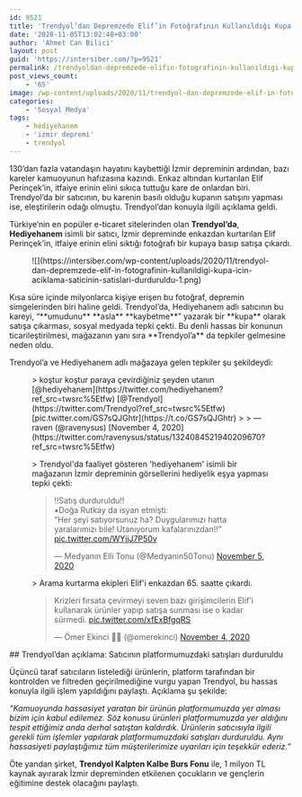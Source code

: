 ```yaml
---
id: 9521
title: 'Trendyol’dan Depremzede Elif’in Fotoğrafının Kullanıldığı Kupa İçin Açıklama: Satıcının Satışları Durduruldu'
date: '2020-11-05T13:02:48+03:00'
author: 'Ahmet Can Bilici'
layout: post
guid: 'https://intersiber.com/?p=9521'
permalink: /trendyoldan-depremzede-elifin-fotografinin-kullanildigi-kupa-icin-aciklama-saticinin-satislari-durduruldu/
post_views_count:
    - '65'
image: /wp-content/uploads/2020/11/trendyol-dan-depremzede-elif-in-fotografinin-kullanildigi-kupa-icin-aciklama-satislar-durduruldu.png
categories:
    - 'Sosyal Medya'
tags:
    - hediyehanem
    - 'izmir depremi'
    - trendyol
---
```


130’dan fazla vatandaşın hayatını kaybettiği İzmir depreminin ardından, bazı kareler kamuoyunun hafızasına kazındı. Enkaz altından kurtarılan Elif Perinçek’in, itfaiye erinin elini sıkıca tuttuğu kare de onlardan biri. Trendyol’da bir satıcının, bu karenin basılı olduğu kupanın satışını yapması ise, eleştirilerin odağı olmuştu. Trendyol’dan konuyla ilgili açıklama geldi.

Türkiye’nin en popüler e-ticaret sitelerinden olan **Trendyol’da**, **Hediyehanem** isimli bir satıcı, İzmir depreminde enkazdan kurtarılan Elif Perinçek’in, itfaiye erinin elini sıktığı fotoğrafı bir kupaya basıp satışa çıkardı.

<figure class="wp-block-image size-large">![](https://intersiber.com/wp-content/uploads/2020/11/trendyol-dan-depremzede-elif-in-fotografinin-kullanildigi-kupa-icin-aciklama-saticinin-satislari-durduruldu-1.png)</figure>Kısa süre içinde milyonlarca kişiye erişen bu fotoğraf, depremin simgelerinden biri haline geldi. Trendyol’da, Hediyehanem adlı satıcının bu kareyi, “**umudunu** **asla** **kaybetme**” yazarak bir **kupa** olarak satışa çıkarması, sosyal medyada tepki çekti. Bu denli hassas bir konunun ticarileştirilmesi, mağazanın yanı sıra **Trendyol’a** da tepkiler gelmesine neden oldu.

Trendyol’a ve Hediyehanem adlı mağazaya gelen tepkiler şu şekildeydi:

<figure class="wp-block-embed-twitter wp-block-embed is-type-rich is-provider-twitter"><div class="wp-block-embed__wrapper">> koştur koştur paraya çevirdiğiniz şeyden utanın [@hediyehanem](https://twitter.com/hediyehanem?ref_src=twsrc%5Etfw) [@Trendyol](https://twitter.com/Trendyol?ref_src=twsrc%5Etfw) [pic.twitter.com/GS7sQJGhtr](https://t.co/GS7sQJGhtr)
> 
> — raven (@ravenysus) [November 4, 2020](https://twitter.com/ravenysus/status/1324084521940209670?ref_src=twsrc%5Etfw)

<script async="" charset="utf-8" src="https://platform.twitter.com/widgets.js"></script></div></figure><figure class="wp-block-embed-twitter wp-block-embed is-type-rich is-provider-twitter"><div class="wp-block-embed__wrapper">> Trendyol'da faaliyet gösteren 'hediyehanem' isimli bir mağazanın İzmir depreminin görsellerini hediyelik eşya yapması tepki çekti:   
> ‼️Satış durduruldu‼️  
> ▪️Doğa Rutkay da isyan etmişti:   
> “Her şeyi satıyorsunuz ha? Duygularımızı hatta yaralarımızı bile! Utanıyorum kafalarınızdan!!” [pic.twitter.com/WYjjJ7P50v](https://t.co/WYjjJ7P50v)
> 
> — Medyanın Elli Tonu (@Medyanin50Tonu) [November 5, 2020](https://twitter.com/Medyanin50Tonu/status/1324271229793116160?ref_src=twsrc%5Etfw)

<script async="" charset="utf-8" src="https://platform.twitter.com/widgets.js"></script></div></figure><figure class="wp-block-embed-twitter wp-block-embed is-type-rich is-provider-twitter"><div class="wp-block-embed__wrapper">> Arama kurtarma ekipleri Elif'i enkazdan 65. saatte çıkardı.  
>   
> Krizleri fırsata çevirmeyi seven bazı girişimcilerin Elif'i kullanarak ürünler yapıp satışa sunması ise o kadar sürmedi. [pic.twitter.com/xfExBfgqRS](https://t.co/xfExBfgqRS)
> 
> — Ömer Ekinci 🤜🤛 (@omerekinci) [November 4, 2020](https://twitter.com/omerekinci/status/1324084699225088000?ref_src=twsrc%5Etfw)

<script async="" charset="utf-8" src="https://platform.twitter.com/widgets.js"></script></div></figure>## Trendyol’dan açıklama: Satıcının platformumuzdaki satışları durduruldu

Üçüncü taraf satıcıların listelediği ürünlerin, platform tarafından bir kontrolden ve filtreden geçirilmediğine vurgu yapan Trendyol, bu hassas konuyla ilgili işlem yapıldığını paylaştı. Açıklama şu şekilde:

*“Kamuoyunda hassasiyet yaratan bir ürünün platformumuzda yer alması bizim için kabul edilemez. Söz konusu ürünleri platformumuzda yer aldığını tespit ettiğimiz anda derhal satıştan kaldırdık. Ürünlerin satıcısıyla ilgili gerekli tüm işlemler yapılarak platformumuzdaki satışları durduruldu. Aynı hassasiyeti paylaştığımız tüm müşterilerimize uyarıları için teşekkür ederiz.”*

Öte yandan şirket, **Trendyol Kalpten Kalbe Burs Fonu** ile, 1 milyon TL kaynak ayırarak İzmir depreminden etkilenen çocukların ve gençlerin eğitimine destek olacağını paylaştı.